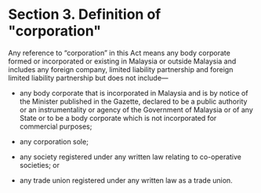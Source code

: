 # Section 3. Definition of "corporation"

Any reference to “corporation” in this Act means any body corporate formed or incorporated or existing in Malaysia or outside Malaysia and includes any foreign company, limited liability partnership and foreign limited liability partnership but does not include—

  * any body corporate that is incorporated in Malaysia and is by notice of the Minister published in the Gazette, declared to be a public authority or an instrumentality or agency of the Government of Malaysia or of any State or to be a body corporate which is not incorporated for commercial purposes;

  * any corporation sole;

  * any society registered under any written law relating to co-operative societies; or

  * any trade union registered under any written law as a trade union.

